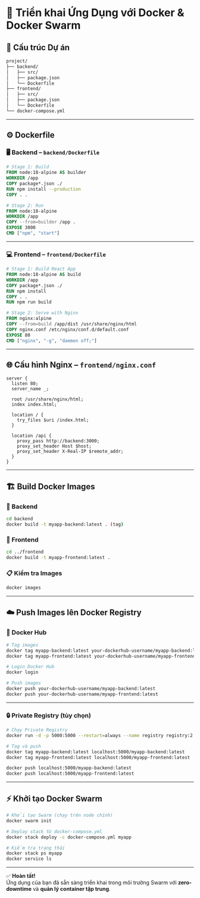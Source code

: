 # 🚀 Triển khai Ứng Dụng với Docker & Docker Swarm

## 🧱 Cấu trúc Dự án

```bash
project/
├── backend/
│   ├── src/
│   ├── package.json
│   └── Dockerfile
├── frontend/
│   ├── src/
│   ├── package.json
│   └── Dockerfile
└── docker-compose.yml
```

---

## ⚙️ Dockerfile

### 🖥 Backend – `backend/Dockerfile`

```Dockerfile
# Stage 1: Build
FROM node:18-alpine AS builder
WORKDIR /app
COPY package*.json ./
RUN npm install --production
COPY . .

# Stage 2: Run
FROM node:18-alpine
WORKDIR /app
COPY --from=builder /app .
EXPOSE 3000
CMD ["npm", "start"]
```

---

### 💻 Frontend – `frontend/Dockerfile`

```Dockerfile
# Stage 1: Build React App
FROM node:18-alpine AS build
WORKDIR /app
COPY package*.json ./
RUN npm install
COPY . .
RUN npm run build

# Stage 2: Serve with Nginx
FROM nginx:alpine
COPY --from=build /app/dist /usr/share/nginx/html
COPY nginx.conf /etc/nginx/conf.d/default.conf
EXPOSE 80
CMD ["nginx", "-g", "daemon off;"]
```

---

## 🌐 Cấu hình Nginx – `frontend/nginx.conf`

```nginx
server {
  listen 80;
  server_name _;

  root /usr/share/nginx/html;
  index index.html;

  location / {
    try_files $uri /index.html;
  }

  location /api {
    proxy_pass http://backend:3000;
    proxy_set_header Host $host;
    proxy_set_header X-Real-IP $remote_addr;
  }
}
```

---

## 🏗 Build Docker Images

### 🔧 Backend

```bash
cd backend
docker build -t myapp-backend:latest . (tag)
```

### 🎨 Frontend

```bash
cd ../frontend
docker build -t myapp-frontend:latest .
```

### 📋 Kiểm tra Images

```bash
docker images
```

---

## ☁️ Push Images lên Docker Registry

### 🐳 Docker Hub

```bash
# Tag images
docker tag myapp-backend:latest your-dockerhub-username/myapp-backend:latest
docker tag myapp-frontend:latest your-dockerhub-username/myapp-frontend:latest

# Login Docker Hub
docker login

# Push images
docker push your-dockerhub-username/myapp-backend:latest
docker push your-dockerhub-username/myapp-frontend:latest
```

---

### 🔒 Private Registry (tùy chọn)

```bash
# Chạy Private Registry
docker run -d -p 5000:5000 --restart=always --name registry registry:2

# Tag và push
docker tag myapp-backend:latest localhost:5000/myapp-backend:latest
docker tag myapp-frontend:latest localhost:5000/myapp-frontend:latest

docker push localhost:5000/myapp-backend:latest
docker push localhost:5000/myapp-frontend:latest
```

---

## ⚡ Khởi tạo Docker Swarm

```bash
# Khởi tạo Swarm (chạy trên node chính)
docker swarm init

# Deploy stack từ docker-compose.yml
docker stack deploy -c docker-compose.yml myapp

# Kiểm tra trạng thái
docker stack ps myapp
docker service ls
```

---

✅ **Hoàn tất!**  
Ứng dụng của bạn đã sẵn sàng triển khai trong môi trường Swarm với **zero-downtime** và **quản lý container tập trung**.
